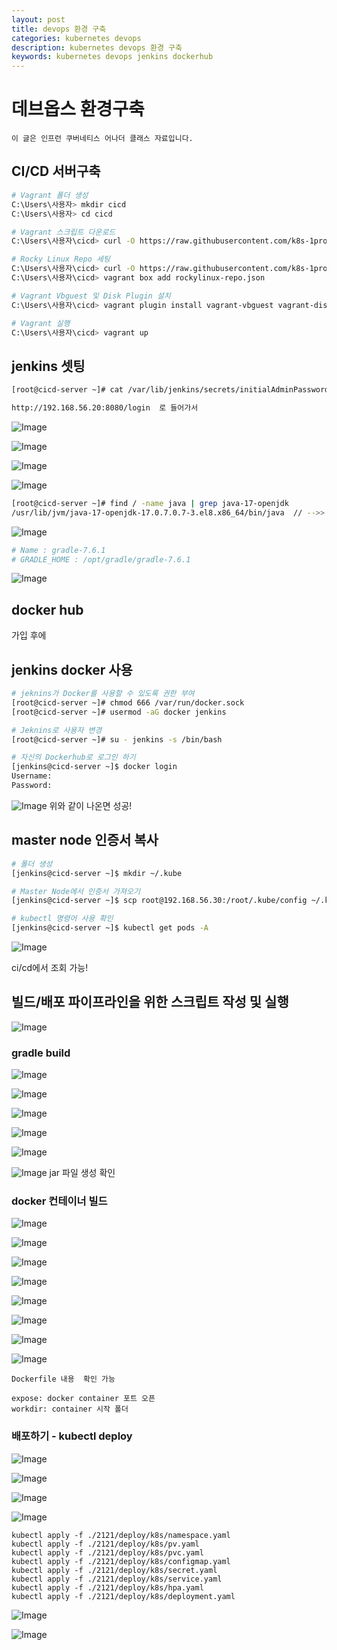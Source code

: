 ```yaml
---
layout: post
title: devops 환경 구축
categories: kubernetes devops 
description: kubernetes devops 환경 구축
keywords: kubernetes devops jenkins dockerhub
---
```




# 데브옵스 환경구축
~~~
이 글은 인프런 쿠버네티스 어나더 클래스 자료입니다.
~~~



## CI/CD 서버구축
```Bash
# Vagrant 폴더 생성
C:\Users\사용자> mkdir cicd
C:\Users\사용자> cd cicd

# Vagrant 스크립트 다운로드
C:\Users\사용자\cicd> curl -O https://raw.githubusercontent.com/k8s-1pro/install/main/ground/cicd-server/vagrant-2.3.4/Vagrantfile

# Rocky Linux Repo 세팅
C:\Users\사용자\cicd> curl -O https://raw.githubusercontent.com/k8s-1pro/install/main/ground/cicd-server/vagrant-2.3.4/rockylinux-repo.json
C:\Users\사용자\cicd> vagrant box add rockylinux-repo.json

# Vagrant Vbguest 및 Disk Plugin 설치 
C:\Users\사용자\cicd> vagrant plugin install vagrant-vbguest vagrant-disksize

# Vagrant 실행
C:\Users\사용자\cicd> vagrant up
```

## jenkins 셋팅
```Bash
[root@cicd-server ~]# cat /var/lib/jenkins/secrets/initialAdminPassword  # 비밀번호 복사

http://192.168.56.20:8080/login  로 들어가서

```

![Image](https://github.com/user-attachments/assets/23e9c3b1-e760-4240-81f3-ac577fb165a8)

![Image](https://github.com/user-attachments/assets/4a3799e7-e1ef-47a9-a283-6ca6be89d1ce)

![Image](https://github.com/user-attachments/assets/a5a035b5-031f-4e6a-bac8-b3ede57797a4)

![Image](https://github.com/user-attachments/assets/1c48fb7c-63e5-4907-a81a-7da29693f0c1)

```Bash
[root@cicd-server ~]# find / -name java | grep java-17-openjdk
/usr/lib/jvm/java-17-openjdk-17.0.7.0.7-3.el8.x86_64/bin/java  // -->> /bin/java 제외하고 복사
```

![Image](https://github.com/user-attachments/assets/93e207ae-d6e3-4e90-9edc-e7499d9dc1d2)

```Bash
# Name : gradle-7.6.1
# GRADLE_HOME : /opt/gradle/gradle-7.6.1
```

![Image](https://github.com/user-attachments/assets/5aa4636e-53e8-4027-b30a-34e2256ada3a)

## docker hub

가입 후에 

## jenkins docker 사용

```Bash
# jeknins가 Docker를 사용할 수 있도록 권한 부여
[root@cicd-server ~]# chmod 666 /var/run/docker.sock
[root@cicd-server ~]# usermod -aG docker jenkins

# Jeknins로 사용자 변경 
[root@cicd-server ~]# su - jenkins -s /bin/bash

# 자신의 Dockerhub로 로그인 하기
[jenkins@cicd-server ~]$ docker login
Username: 
Password: 
```

![Image](https://github.com/user-attachments/assets/ebcfb580-73d5-43f8-a75f-ad097fa020bf)
위와 같이 나온면 성공!

## master node 인증서 복사

```Bash
# 폴더 생성
[jenkins@cicd-server ~]$ mkdir ~/.kube

# Master Node에서 인증서 가져오기
[jenkins@cicd-server ~]$ scp root@192.168.56.30:/root/.kube/config ~/.kube/
```

```Bash
# kubectl 명령어 사용 확인
[jenkins@cicd-server ~]$ kubectl get pods -A
```

![Image](https://github.com/user-attachments/assets/2732fef0-4567-4d23-a352-5a7d9b7b1dce)

ci/cd에서 조회 가능!

## 빌드/배포 파이프라인을 위한 스크립트 작성 및 실행

![Image](https://github.com/user-attachments/assets/76abd9c4-cce6-49a9-919a-6038c0cf2eef)

### gradle build
![Image](https://github.com/user-attachments/assets/e891c44f-df28-4bcb-baa5-2d7c7b6ead9a)

![Image](https://github.com/user-attachments/assets/dbb3e1c0-6b16-44ab-be67-997b6f203a36)

![Image](https://github.com/user-attachments/assets/0e8a23f4-d850-424a-ae10-9ce48ba399bc)

![Image](https://github.com/user-attachments/assets/37473d42-864f-4e51-af52-84ce88f5fe9b)

![Image](https://github.com/user-attachments/assets/c137995d-f625-4516-990d-bb918f55b76b)

![Image](https://github.com/user-attachments/assets/329e088f-4945-4cdc-9eb1-de7a54199ccd)
jar 파일 생성 확인


### docker 컨테이너 빌드
![Image](https://github.com/user-attachments/assets/4211391d-54ac-4cc2-ac1d-36c91ed9b860)

![Image](https://github.com/user-attachments/assets/07f66e34-3637-426e-8cec-62f993270b62)

![Image](https://github.com/user-attachments/assets/4e7d3677-5529-414b-8191-119032212c10)

![Image](https://github.com/user-attachments/assets/b1b8aff0-e6e2-4b5f-b894-85e13f8ad69c)

![Image](https://github.com/user-attachments/assets/8010db2e-2c7c-405f-a51b-c645632dffc5)

![Image](https://github.com/user-attachments/assets/49bbb968-e96e-49e0-85f9-6c6bffe012d7)

![Image](https://github.com/user-attachments/assets/92211d21-c841-44e3-b6db-18b441a2009e)

![Image](https://github.com/user-attachments/assets/4759179e-76dc-456e-8008-d084bbd52fb4)

```
Dockerfile 내용  확인 가능

expose: docker container 포트 오픈
workdir: container 시작 폴더
```


### 배포하기 - kubectl deploy

![Image](https://github.com/user-attachments/assets/c95879ff-eb75-4a0b-b881-81c8c19e452e)

![Image](https://github.com/user-attachments/assets/f95e06d6-bc78-463c-abe0-d005a9c8f0bc)

![Image](https://github.com/user-attachments/assets/b1ce626f-4d25-46cc-a807-a40522e23107)

![Image](https://github.com/user-attachments/assets/135e3a0b-416e-4814-8fef-ce850b5bc268)
~~~
kubectl apply -f ./2121/deploy/k8s/namespace.yaml
kubectl apply -f ./2121/deploy/k8s/pv.yaml
kubectl apply -f ./2121/deploy/k8s/pvc.yaml
kubectl apply -f ./2121/deploy/k8s/configmap.yaml
kubectl apply -f ./2121/deploy/k8s/secret.yaml
kubectl apply -f ./2121/deploy/k8s/service.yaml
kubectl apply -f ./2121/deploy/k8s/hpa.yaml
kubectl apply -f ./2121/deploy/k8s/deployment.yaml
~~~

![Image](https://github.com/user-attachments/assets/72842ae4-24f3-4db8-9fa6-30ee06087658)

![Image](https://github.com/user-attachments/assets/b54fca0d-b875-4f87-8275-908f60c6582c)

